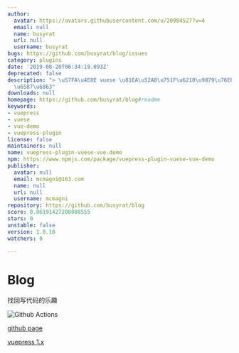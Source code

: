 ```yaml
---
author:
  avatar: https://avatars.githubusercontent.com/u/20984527?v=4
  email: null
  name: busyrat
  url: null
  username: busyrat
bugs: https://github.com/busyrat/blog/issues
category: plugins
date: '2019-08-20T06:34:19.093Z'
deprecated: false
description: "> \u57FA\u4E8E vuese \u81EA\u52A8\u751F\u6210\u9879\u76EE\u7EC4\u4EF6\
  \u6587\u6863"
downloads: null
homepage: https://github.com/busyrat/blog#readme
keywords:
- vuepress
- vuese
- vue-demo
- vuepress-plugin
license: false
maintainers: null
name: vuepress-plugin-vuese-vue-demo
npm: https://www.npmjs.com/package/vuepress-plugin-vuese-vue-demo
publisher:
  avatar: null
  email: mcmagni@163.com
  name: null
  url: null
  username: mcmagni
repository: https://github.com/busyrat/blog
score: 0.06191427208088555
stars: 0
unstable: false
version: 1.0.10
watchers: 0

---
```


# Blog

找回写代码的乐趣

![Github Actions](https://github.com/busyrat/blog/workflows/Deploy%20gh-pages/badge.svg)

[github page](https://busyrat.github.io/blog/)

[vuepress 1.x](https://v1.vuepress.vuejs.org/zh/guide/global-computed.html#site)
